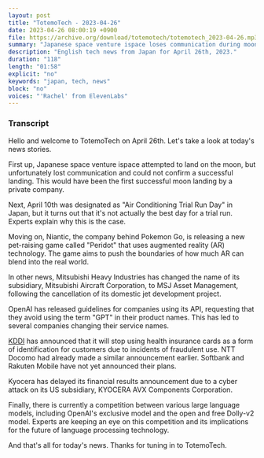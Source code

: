 ```yaml
---
layout: post
title: "TotemoTech - 2023-04-26"
date: 2023-04-26 08:00:19 +0900
file: https://archive.org/download/totemotech/totemotech_2023-04-26.mp3
summary: "Japanese space venture ispace loses communication during moon landing attempt, Niantic's new AR game 'Peridot' & more…"
description: "English tech news from Japan for April 26th, 2023."
duration: "118"
length: "01:58"
explicit: "no"
keywords: "japan, tech, news"
block: "no"
voices: "'Rachel' from ElevenLabs"
---
```


### Transcript

Hello and welcome to TotemoTech on April 26th. Let's take a look at today's news stories.

First up, Japanese space venture ispace attempted to land on the moon, but unfortunately lost communication and could not confirm a successful landing. This would have been the first successful moon landing by a private company.

Next, April 10th was designated as "Air Conditioning Trial Run Day" in Japan, but it turns out that it's not actually the best day for a trial run. Experts explain why this is the case.

Moving on, Niantic, the company behind Pokemon Go, is releasing a new pet-raising game called "Peridot" that uses augmented reality (AR) technology. The game aims to push the boundaries of how much AR can blend into the real world.

In other news, Mitsubishi Heavy Industries has changed the name of its subsidiary, Mitsubishi Aircraft Corporation, to MSJ Asset Management, following the cancellation of its domestic jet development project.

OpenAI has released guidelines for companies using its API, requesting that they avoid using the term "GPT" in their product names. This has led to several companies changing their service names.

[KDDI](/companies/kddi) has announced that it will stop using health insurance cards as a form of identification for customers due to incidents of fraudulent use. NTT Docomo had already made a similar announcement earlier. Softbank and Rakuten Mobile have not yet announced their plans.

Kyocera has delayed its financial results announcement due to a cyber attack on its US subsidiary, KYOCERA AVX Components Corporation.

Finally, there is currently a competition between various large language models, including OpenAI's exclusive model and the open and free Dolly-v2 model. Experts are keeping an eye on this competition and its implications for the future of language processing technology.

And that's all for today's news. Thanks for tuning in to TotemoTech.
